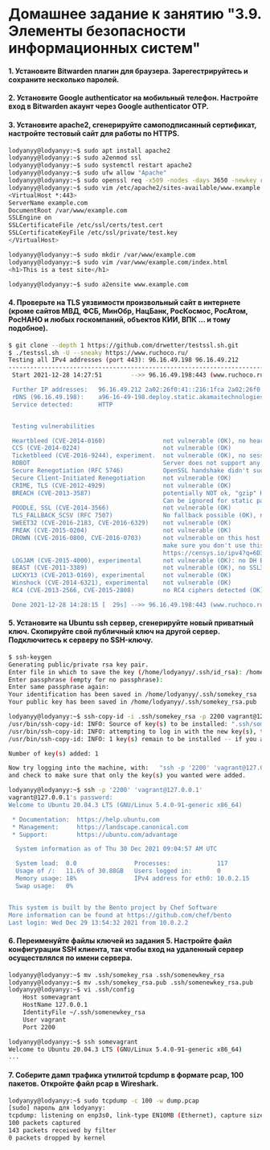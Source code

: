 # Домашнее задание к занятию "3.9. Элементы безопасности информационных систем"

#### 1. Установите Bitwarden плагин для браузера. Зарегестрируйтесь и сохраните несколько паролей.



#### 2. Установите Google authenticator на мобильный телефон. Настройте вход в Bitwarden акаунт через Google authenticator OTP.



#### 3. Установите apache2, сгенерируйте самоподписанный сертификат, настройте тестовый сайт для работы по HTTPS.

```bash
lodyanyy@lodyanyy:~$ sudo apt install apache2
lodyanyy@lodyanyy:~$ sudo a2enmod ssl
lodyanyy@lodyanyy:~$ sudo systemctl restart apache2
lodyanyy@lodyanyy:~$ sudo ufw allow "Apache"
lodyanyy@lodyanyy:~$ sudo openssl req -x509 -nodes -days 3650 -newkey rsa:4096 -keyout /etc/ssl/private/test.key -out /etc/ssl/certs/test.cert -subj "/C=RU/ST=Saratovskaya/L=Saratov/O=example/OU=COM/CN=www.example.com"
lodyanyy@lodyanyy:~$ sudo vim /etc/apache2/sites-available/www.example.com.conf
<VirtualHost *:443>
ServerName example.com
DocumentRoot /var/www/example.com
SSLEngine on
SSLCertificateFile /etc/ssl/certs/test.cert
SSLCertificateKeyFile /etc/ssl/private/test.key
</VirtualHost>

lodyanyy@lodyanyy:~$ sudo mkdir /var/www/example.com
lodyanyy@lodyanyy:~$ sudo vim /var/www/example.com/index.html
<h1>This is a test site</h1>

lodyanyy@lodyanyy:~$ sudo a2ensite www.example.com
```

#### 4. Проверьте на TLS уязвимости произвольный сайт в интернете (кроме сайтов МВД, ФСБ, МинОбр, НацБанк, РосКосмос, РосАтом, РосНАНО и любых госкомпаний, объектов КИИ, ВПК ... и тому подобное).  

```bash
$ git clone --depth 1 https://github.com/drwetter/testssl.sh.git  
$ ./testssl.sh -U --sneaky https://www.ruchoco.ru/
Testing all IPv4 addresses (port 443): 96.16.49.198 96.16.49.212
------------------------------------------------------------------------------------------------------------------------------------------------------------------------------------
 Start 2021-12-28 14:27:51        -->> 96.16.49.198:443 (www.ruchoco.ru) <<--

 Further IP addresses:   96.16.49.212 2a02:26f0:41::216:1fca 2a02:26f0:41::216:1fc3 2a02:26f0:41::216:1fd1 
 rDNS (96.16.49.198):    a96-16-49-198.deploy.static.akamaitechnologies.com.
 Service detected:       HTTP


 Testing vulnerabilities 

 Heartbleed (CVE-2014-0160)                not vulnerable (OK), no heartbeat extension
 CCS (CVE-2014-0224)                       not vulnerable (OK)
 Ticketbleed (CVE-2016-9244), experiment.  not vulnerable (OK), no session tickets
 ROBOT                                     Server does not support any cipher suites that use RSA key transport
 Secure Renegotiation (RFC 5746)           OpenSSL handshake didn't succeed
 Secure Client-Initiated Renegotiation     not vulnerable (OK)
 CRIME, TLS (CVE-2012-4929)                not vulnerable (OK)
 BREACH (CVE-2013-3587)                    potentially NOT ok, "gzip" HTTP compression detected. - only supplied "/" tested
                                           Can be ignored for static pages or if no secrets in the page
 POODLE, SSL (CVE-2014-3566)               not vulnerable (OK)
 TLS_FALLBACK_SCSV (RFC 7507)              No fallback possible (OK), no protocol below TLS 1.2 offered
 SWEET32 (CVE-2016-2183, CVE-2016-6329)    not vulnerable (OK)
 FREAK (CVE-2015-0204)                     not vulnerable (OK)
 DROWN (CVE-2016-0800, CVE-2016-0703)      not vulnerable on this host and port (OK)
                                           make sure you don't use this certificate elsewhere with SSLv2 enabled services
                                           https://censys.io/ipv4?q=6D3AC8B076F639DB0F514F5ADD0100DED0CFDBE53DC287D46F08825E1C51E64E could help you to find out
 LOGJAM (CVE-2015-4000), experimental      not vulnerable (OK): no DH EXPORT ciphers, no DH key detected with <= TLS 1.2
 BEAST (CVE-2011-3389)                     not vulnerable (OK), no SSL3 or TLS1
 LUCKY13 (CVE-2013-0169), experimental     not vulnerable (OK)
 Winshock (CVE-2014-6321), experimental    not vulnerable (OK)
 RC4 (CVE-2013-2566, CVE-2015-2808)        no RC4 ciphers detected (OK)

 Done 2021-12-28 14:28:15 [  29s] -->> 96.16.49.198:443 (www.ruchoco.ru) <<--
```

#### 5. Установите на Ubuntu ssh сервер, сгенерируйте новый приватный ключ. Скопируйте свой публичный ключ на другой сервер. Подключитесь к серверу по SSH-ключу.  

```bash
$ ssh-keygen
Generating public/private rsa key pair.
Enter file in which to save the key (/home/lodyanyy/.ssh/id_rsa): /home/lodyanyy/.ssh/somekey_rsa       
Enter passphrase (empty for no passphrase): 
Enter same passphrase again: 
Your identification has been saved in /home/lodyanyy/.ssh/somekey_rsa
Your public key has been saved in /home/lodyanyy/.ssh/somekey_rsa.pub

lodyanyy@lodyanyy:~$ ssh-copy-id -i .ssh/somekey_rsa -p 2200 vagrant@127.0.0.1
/usr/bin/ssh-copy-id: INFO: Source of key(s) to be installed: ".ssh/somekey_rsa.pub"
/usr/bin/ssh-copy-id: INFO: attempting to log in with the new key(s), to filter out any that are already installed
/usr/bin/ssh-copy-id: INFO: 1 key(s) remain to be installed -- if you are prompted now it is to install the new keys

Number of key(s) added: 1

Now try logging into the machine, with:   "ssh -p '2200' 'vagrant@127.0.0.1'"
and check to make sure that only the key(s) you wanted were added.

lodyanyy@lodyanyy:~$ ssh -p '2200' 'vagrant@127.0.0.1'
vagrant@127.0.0.1's password: 
Welcome to Ubuntu 20.04.3 LTS (GNU/Linux 5.4.0-91-generic x86_64)

 * Documentation:  https://help.ubuntu.com
 * Management:     https://landscape.canonical.com
 * Support:        https://ubuntu.com/advantage

  System information as of Thu 30 Dec 2021 09:04:57 AM UTC

  System load:  0.0                Processes:             117
  Usage of /:   11.6% of 30.88GB   Users logged in:       0
  Memory usage: 18%                IPv4 address for eth0: 10.0.2.15
  Swap usage:   0%


This system is built by the Bento project by Chef Software
More information can be found at https://github.com/chef/bento
Last login: Wed Dec 29 13:54:32 2021 from 10.0.2.2
```
 
#### 6. Переименуйте файлы ключей из задания 5. Настройте файл конфигурации SSH клиента, так чтобы вход на удаленный сервер осуществлялся по имени сервера.

```bash
lodyanyy@lodyanyy:~$ mv .ssh/somekey_rsa .ssh/somenewkey_rsa
lodyanyy@lodyanyy:~$ mv .ssh/somekey_rsa.pub .ssh/somenewkey_rsa.pub
lodyanyy@lodyanyy:~$ vi .ssh/config
	Host somevagrant
	HostName 127.0.0.1
	IdentityFile ~/.ssh/somenewkey_rsa
	User vagrant
	Port 2200

lodyanyy@lodyanyy:~$ ssh somevagrant
Welcome to Ubuntu 20.04.3 LTS (GNU/Linux 5.4.0-91-generic x86_64)
...
```

#### 7. Соберите дамп трафика утилитой tcpdump в формате pcap, 100 пакетов. Откройте файл pcap в Wireshark.

```bash
lodyanyy@lodyanyy:~$ sudo tcpdump -c 100 -w dump.pcap
[sudo] пароль для lodyanyy: 
tcpdump: listening on enp3s0, link-type EN10MB (Ethernet), capture size 262144 bytes
100 packets captured
143 packets received by filter
0 packets dropped by kernel
```



